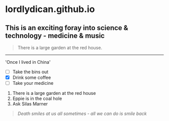 # lordlydican.github.io

## This is an exciting foray into science & technology - medicine & music

> There is a large garden at the red house.

----------------

'Once I lived in China'

- [ ] Take the bins out
- [x] Drink some coffee
- [ ] Take your medicine

1. There is a large garden at the red house
2. Eppie is in the coal hole
3. Ask Silas Marner

> *Death smiles at us all sometimes - all we can do is smile back*


